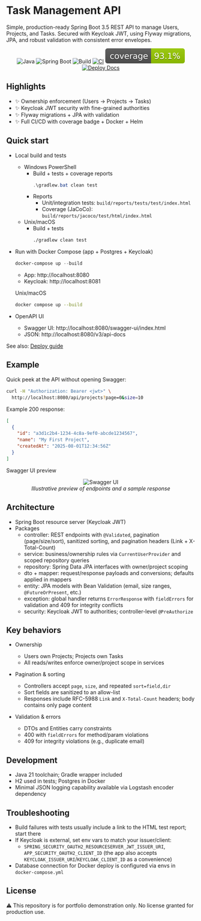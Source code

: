 # Task Management API

Simple, production-ready Spring Boot 3.5 REST API to manage Users, Projects, and Tasks. Secured with Keycloak JWT, using Flyway migrations, JPA, and robust validation with consistent error envelopes.

<p align="center">
  <img alt="Java" src="https://img.shields.io/badge/Java-21-007396?logo=java" />
  <img alt="Spring Boot" src="https://img.shields.io/badge/Spring%20Boot-3.5.x-6DB33F?logo=springboot" />
  <img alt="Build" src="https://img.shields.io/badge/build-Gradle-green" />
  <a href="https://github.com/OriolJT/task_management_api/actions/workflows/ci.yml"><img alt="CI" src="https://github.com/OriolJT/task_management_api/actions/workflows/ci.yml/badge.svg" /></a>
  <a href="./badges/jacoco.svg"><img alt="Coverage" src="./badges/jacoco.svg" /></a>
  <a href="./DEPLOY.md"><img alt="Deploy Docs" src="https://img.shields.io/badge/Deploy-Docs-blue" /></a>
</p>

## Highlights

- ✨ Ownership enforcement (Users → Projects → Tasks)
- ✨ Keycloak JWT security with fine-grained authorities
- ✨ Flyway migrations + JPA with validation
- ✨ Full CI/CD with coverage badge + Docker + Helm

## Quick start

- Local build and tests
  - Windows PowerShell
    - Build + tests + coverage reports
      ```powershell
      .\gradlew.bat clean test
      ```
    - Reports
      - Unit/integration tests: `build/reports/tests/test/index.html`
      - Coverage (JaCoCo): `build/reports/jacoco/test/html/index.html`
  - Unix/macOS
    - Build + tests
      ```bash
      ./gradlew clean test
      ```

- Run with Docker Compose (app + Postgres + Keycloak)
  ```powershell
  docker-compose up --build
  ```
  - App: http://localhost:8080
  - Keycloak: http://localhost:8081

  Unix/macOS
  ```bash
  docker compose up --build
  ```

- OpenAPI UI
  - Swagger UI: http://localhost:8080/swagger-ui/index.html
  - JSON: http://localhost:8080/v3/api-docs

See also: [Deploy guide](./DEPLOY.md)

## Example

Quick peek at the API without opening Swagger:

```bash
curl -H "Authorization: Bearer <jwt>" \
  http://localhost:8080/api/projects?page=0&size=10
```

Example 200 response:

```json
[
  {
    "id": "a3d1c2b4-1234-4c8a-9ef0-abcde1234567",
    "name": "My First Project",
    "createdAt": "2025-08-01T12:34:56Z"
  }
]
```

Swagger UI preview

<p align="center">
  <img alt="Swagger UI" src="./docs/swagger-ui.svg" width="800" />
  <br/>
  <em>Illustrative preview of endpoints and a sample response</em>
  </p>

## Architecture

- Spring Boot resource server (Keycloak JWT)
- Packages
  - controller: REST endpoints with `@Validated`, pagination (page/size/sort), sanitized sorting, and pagination headers (Link + X-Total-Count)
  - service: business/ownership rules via `CurrentUserProvider` and scoped repository queries
  - repository: Spring Data JPA interfaces with owner/project scoping
  - dto + mapper: request/response payloads and conversions; defaults applied in mappers
  - entity: JPA models with Bean Validation (email, size ranges, `@FutureOrPresent`, etc.)
  - exception: global handler returns `ErrorResponse` with `fieldErrors` for validation and 409 for integrity conflicts
  - security: Keycloak JWT to authorities; controller-level `@PreAuthorize`

## Key behaviors

- Ownership
  - Users own Projects; Projects own Tasks
  - All reads/writes enforce owner/project scope in services

- Pagination & sorting
  - Controllers accept `page`, `size`, and repeated `sort=field,dir`
  - Sort fields are sanitized to an allow-list
  - Responses include RFC-5988 `Link` and `X-Total-Count` headers; body contains only page content

- Validation & errors
  - DTOs and Entities carry constraints
  - 400 with `fieldErrors` for method/param violations
  - 409 for integrity violations (e.g., duplicate email)

## Development

- Java 21 toolchain; Gradle wrapper included
- H2 used in tests; Postgres in Docker
- Minimal JSON logging capability available via Logstash encoder dependency

## Troubleshooting

- Build failures with tests usually include a link to the HTML test report; start there
- If Keycloak is external, set env vars to match your issuer/client:
  - `SPRING_SECURITY_OAUTH2_RESOURCESERVER_JWT_ISSUER_URI`, `APP_SECURITY_OAUTH2_CLIENT_ID` (the app also accepts `KEYCLOAK_ISSUER_URI`/`KEYCLOAK_CLIENT_ID` as a convenience)
- Database connection for Docker deploy is configured via envs in `docker-compose.yml`

## License

⚠️ This repository is for portfolio demonstration only. No license granted for production use.
